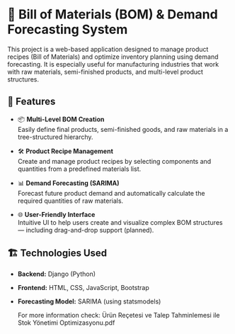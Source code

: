 # 🧩 Bill of Materials (BOM) & Demand Forecasting System

This project is a web-based application designed to manage product recipes (Bill of Materials) and optimize inventory planning using demand forecasting. It is especially useful for manufacturing industries that work with raw materials, semi-finished products, and multi-level product structures.

## 🚀 Features

- 📦 **Multi-Level BOM Creation**  
  Easily define final products, semi-finished goods, and raw materials in a tree-structured hierarchy.

- 🛠️ **Product Recipe Management**  
  Create and manage product recipes by selecting components and quantities from a predefined materials list.

- 📊 **Demand Forecasting (SARIMA)**  
  Forecast future product demand and automatically calculate the required quantities of raw materials.

- 🌐 **User-Friendly Interface**  
  Intuitive UI to help users create and visualize complex BOM structures — including drag-and-drop support (planned).

## 🏗️ Technologies Used

- **Backend:** Django (Python)
- **Frontend:** HTML, CSS, JavaScript, Bootstrap
- **Forecasting Model:** SARIMA (using statsmodels)

  For more information check: Ürün Reçetesi ve Talep Tahminlemesi ile Stok Yönetimi Optimizasyonu.pdf
